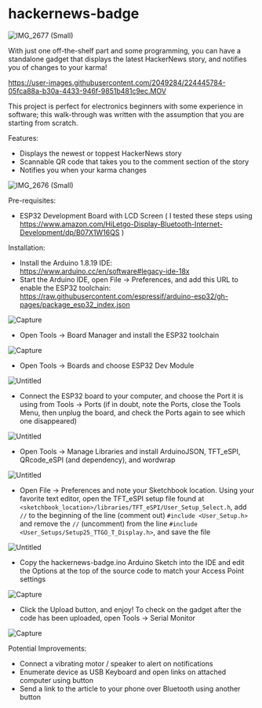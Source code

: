 # hackernews-badge

![IMG_2677 (Small)](https://user-images.githubusercontent.com/2049284/224446330-af63d740-84ce-49f4-be5b-74564d4e1c9e.png)

With just one off-the-shelf part and some programming, you can have a standalone gadget that displays the latest HackerNews story, and notifies you of changes to your karma!

https://user-images.githubusercontent.com/2049284/224445784-05fca88a-b30a-4433-946f-9851b481c9ec.MOV

This project is perfect for electronics beginners with some experience in software; this walk-through was written with the assumption that you are starting from scratch.

Features: 
- Displays the newest or toppest HackerNews story
- Scannable QR code that takes you to the comment section of the story
- Notifies you when your karma changes

![IMG_2676 (Small)](https://user-images.githubusercontent.com/2049284/224446385-f626e094-f939-4d77-b4bd-ac511933d8d0.png)

Pre-requisites:
- ESP32 Development Board with LCD Screen ( I tested these steps using https://www.amazon.com/HiLetgo-Display-Bluetooth-Internet-Development/dp/B07X1W16QS )

Installation:
- Install the Arduino 1.8.19 IDE: https://www.arduino.cc/en/software#legacy-ide-18x
- Start the Arduino IDE, open File -> Preferences, and add this URL to enable the ESP32 toolchain: https://raw.githubusercontent.com/espressif/arduino-esp32/gh-pages/package_esp32_index.json

![Capture](https://user-images.githubusercontent.com/2049284/224449066-8c2c4e1d-d168-4ded-bb41-326c49a603e2.PNG)

- Open Tools -> Board Manager and install the ESP32 toolchain

![Capture](https://user-images.githubusercontent.com/2049284/224449369-8af38650-f677-4bfb-9611-d913aca25824.PNG)

- Open Tools -> Boards and choose ESP32 Dev Module

![Untitled](https://user-images.githubusercontent.com/2049284/224452102-f1253e1a-b841-4ffa-a499-ce4b85d4e3d2.png)

- Connect the ESP32 board to your computer, and choose the Port it is using from Tools -> Ports (if in doubt, note the Ports, close the Tools Menu, then unplug the board, and check the Ports again to see which one disappeared)

![Untitled](https://user-images.githubusercontent.com/2049284/224452216-5a6c96f7-ce43-4d8a-ba2b-3be3c7784299.png)

- Open Tools -> Manage Libraries and install ArduinoJSON, TFT_eSPI, QRcode_eSPI (and dependency), and wordwrap

![Untitled](https://user-images.githubusercontent.com/2049284/224450706-7328fa40-18a3-4a7d-9a73-5cdc8b3038c9.png)

- Open File -> Preferences and note your Sketchbook location. Using your favorite text editor, open the TFT_eSPI setup file found at `<sketchbook_location>/libraries/TFT_eSPI/User_Setup_Select.h`, add `//` to the beginning of the line (comment out) `#include <User_Setup.h>` and remove the `//` (uncomment) from the line `#include <User_Setups/Setup25_TTGO_T_Display.h>`, and save the file

![Untitled](https://user-images.githubusercontent.com/2049284/224458325-f04c1f52-9802-4572-9a28-6077206705de.png)

- Copy the hackernews-badge.ino Arduino Sketch into the IDE and edit the Options at the top of the source code to match your Access Point settings

![Capture](https://user-images.githubusercontent.com/2049284/224452356-b659c364-9a02-4e1e-9ec9-2b8005c2ccd1.PNG)

- Click the Upload button, and enjoy! To check on the gadget after the code has been uploaded, open Tools -> Serial Monitor

![Capture](https://user-images.githubusercontent.com/2049284/224451816-bc6e901a-72fd-4745-b839-da2a272be285.PNG)

Potential Improvements:
- Connect a vibrating motor / speaker to alert on notifications
- Enumerate device as USB Keyboard and open links on attached computer using button
- Send a link to the article to your phone over Bluetooth using another button
